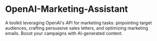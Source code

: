 # OpenAI-Marketing-Assistant
A toolkit leveraging OpenAI's API for marketing tasks: pinpointing target audiences, crafting persuasive sales letters, and optimizing marketing emails. Boost your campaigns with AI-generated content.
